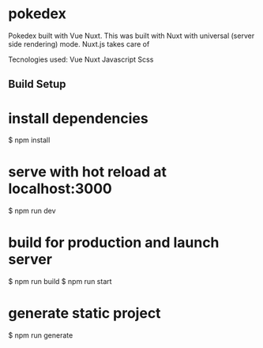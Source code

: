 # pokedex

Pokedex built with Vue Nuxt. This was built with Nuxt with universal (server side rendering) mode.
Nuxt.js takes care of

Tecnologies used:
Vue
Nuxt
Javascript
Scss

## Build Setup

# install dependencies
$ npm install

# serve with hot reload at localhost:3000
$ npm run dev

# build for production and launch server
$ npm run build
$ npm run start

# generate static project
$ npm run generate
